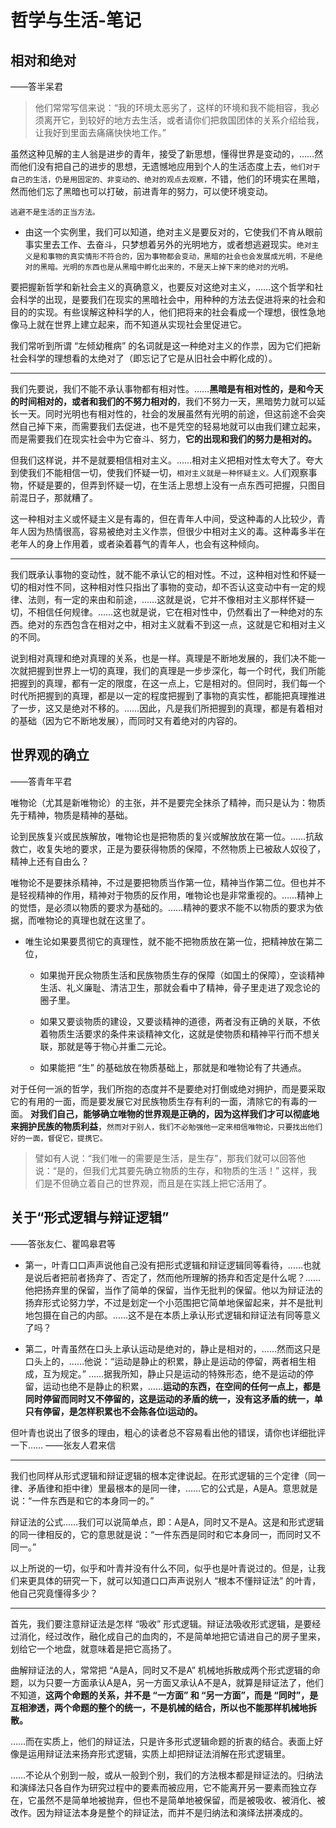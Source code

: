 # 哲学与生活-笔记

## 相对和绝对

——答半呆君

>他们常常写信来说：“我的环境太恶劣了，这样的环境和我不能相容，我必须离开它，到较好的地方去生活，或者请你们把救国团体的关系介绍给我，让我好到里面去痛痛快快地工作。”

虽然这种见解的主人翁是进步的青年，接受了新思想，懂得世界是变动的，……然而他们没有把自己的进步的思想，无遗憾地应用到个人的生活态度上去，`他们对于自己的生活，仍是用固定的、非变动的、绝对的观点去观察，`不错，他们的环境实在黑暗，然而他们忘了黑暗也可以打破，前进青年的努力，可以使环境变动。

`逃避不是生活的正当方法。`

- 由这一个实例里，我们可以知道，绝对主义是要反对的，它使我们不肯从眼前事实里去工作、去奋斗，只梦想着另外的光明地方，或者想逃避现实。`绝对主义是和事物的真实情形不符合的，因为事物都会变动，黑暗的社会也会发展成光明，不是绝对的黑暗。光明的东西也是从黑暗中孵化出来的，不是天上掉下来的绝对的光明。`

要把握新哲学和新社会主义的真确意义，也要反对这绝对主义，……这个哲学和社会科学的出现，是要我们在现实的黑暗社会中，用种种的方法去促进将来的社会和目的的实现。有些误解这种科学的人，他们把将来的社会看成一个理想，很性急地像马上就在世界上建立起来，而不知道从实现社会里促进它。

我们常听到所谓 “左倾幼稚病” 的名词就是这一种绝对主义的作祟，因为它们把新社会科学的理想看的太绝对了（即忘记了它是从旧社会中孵化成的）。

* * *

我们先要说，我们不能不承认事物都有相对性。……**黑暗是有相对性的，是和今天的时间相对的，或者和我们的不努力相对的**，我们不努力一天，黑暗势力就可以延长一天。同时光明也有相对性的，社会的发展虽然有光明的前途，但这前途不会突然自己掉下来，而需要我们去促进，也不是凭空的轻易地就可以由我们建立起来，而是需要我们在现实社会中为它奋斗、努力，**它的出现和我们的努力是相对的。**

但我们这样说，并不是就要相信相对主义。……相对主义把相对性太夸大了。夸大到使我们不能相信一切，使我们怀疑一切，`相对主义就是一种怀疑主义。`人们观察事物，怀疑是要的，但弄到怀疑一切，在生活上思想上没有一点东西可把握，只图目前混日子，那就糟了。

这一种相对主义或怀疑主义是有毒的，但在青年人中间，受这种毒的人比较少，青年人因为热情很高，容易被绝对主义作祟，但很少中相对主义的毒。这种毒多半在老年人的身上作用着，或者染着暮气的青年人，也会有这种倾向。

* * *

我们既承认事物的变动性，就不能不承认它的相对性。不过，这种相对性和怀疑一切的相对性不同，这种相对性只指出了事物的变动，却不否认这变动中有一定的规律、法则，有一定的来由和前途，……这就是说，它并不像相对主义那样怀疑一切，不相信任何规律。……这也就是说，它在相对性中，仍然看出了一种绝对的东西。绝对的东西包含在相对之中，相对主义就看不到这一点，这就是它和相对主义的不同。

说到相对真理和绝对真理的关系，也是一样。真理是不断地发展的，我们决不能一次就把握到世界上一切的真理，我们的真理是一步步深化，每一个时代，我们所能把握到的真理，都有一定的限度，在这一点上，它是相对的。但同时，我们每一个时代所把握到的真理，都是以一定的程度把握到了事物的真实性，都能把真理推进了一步，这又是绝对不移的。……因此，凡是我们所把握到的真理，都是有着相对的基础（因为它不断地发展），而同时又有着绝对的内容的。

## 世界观的确立

——答青年平君

唯物论（尤其是新唯物论）的主张，并不是要完全抹杀了精神，而只是认为：物质先于精神，物质是精神的基础。

论到民族复兴或民族解放，唯物论也是把物质的复兴或解放放在第一位。……抗敌救亡，收复失地的要求，正是为要获得物质的保障，不然物质上已被敌人奴役了，精神上还有自由么？

唯物论不是要抹杀精神，不过是要把物质当作第一位，精神当作第二位。但也并不是轻视精神的作用，精神对于物质的反作用，唯物论也是非常重视的。……精神上的觉悟，是必须以物质的要求为基础的。……精神的要求不能不以物质的要求为依据，而唯物论的真理也就在这里了。

- 唯生论如果要贯彻它的真理性，就不能不把物质放在第一位，把精神放在第二位，
  - 如果抛开民众物质生活和民族物质生存的保障（如国土的保障），空谈精神生活、礼义廉耻、清洁卫生，那就会看中了精神，骨子里走进了观念论的圈子里。

  - 如果又要谈物质的建设，又要谈精神的道德，两者没有正确的关联，不依着物质生活要求的条件来谈精神文化，这就是使物质和精神平行而不想关联，那就是等于物心并重二元论。
  
  - 如果能把 “生” 的基础放在物质基础上，那就是和唯物论有了共通点。

对于任何一派的哲学，我们所抱的态度并不是要绝对打倒或绝对拥护，而是要采取它的有用的一面，而是要发展它对民族物质生存有利的一面，清除它的有毒的一面。
**对我们自己，能够确立唯物的世界观是正确的，因为这样我们才可以彻底地来拥护民族的物质利益**，`然而对于别人，我们不必勉强他一定来相信唯物论，只要找出他们好的一面，督促它，提携它。`

>譬如有人说：“我们唯一的需要是生活，是生存”，那我们就可以回答他说：“是的，但我们尤其要先确立物质的生存，和物质的生活！” 这样，我们是不但确立着自己的世界观，而且是在实践上把它活用了。

## 关于“形式逻辑与辩证逻辑”

——答张友仁、瞿鸣皋君等

- 第一，叶青口口声声说他自己没有把形式逻辑和辩证逻辑同等看待，……也就是说后者把前者扬弃了、否定了，然而他所理解的扬弃和否定是什么呢？……他把扬弃里的保留，当作了简单的保留，当作无批判的保留。他以为辩证法的扬弃形式论努力学，不过是划定一个小范围把它简单地保留起来，并不是批判地包摄在自己的内部。……这不是在本质上承认形式逻辑和辩证法有同等意义了吗？

- 第二，叶青虽然在口头上承认运动是绝对的，静止是相对的，……然而这只是口头上的，……他说：“运动是静止的积累，静止是运动的停留，两者相生相成，互为规定。” ……据我所知，静止只是运动的特殊形态，绝不是运动的停留，运动也绝不是静止的积累，……**运动的东西，在空间的任何一点上，都是同时停留而同时又不停留的，这是运动的矛盾的统一，没有这矛盾的统一，单只有停留，是怎样积累也不会陈各位i运动的。**

但叶青也说出了很多的理由，粗心的读者总不容易看出他的错误，请你也详细批评一下……
——张友人君来信

* * *

我们也同样从形式逻辑和辩证逻辑的根本定律说起。在形式逻辑的三个定律（同一律、矛盾律和拒中律）里最根本的是同一律，……它的公式是，A是A。意思就是说：“一件东西是和它的本身同一的。”

辩证法的公式……我们可以说简单点，即：A是A，同时又不是A。这是和形式逻辑的同一律相反的，它的意思就是说：“一件东西是同时和它本身同一，而同时又不同一。”

以上所说的一切，似乎和叶青并没有什么不同，似乎也是叶青说过的。但是，让我们来更具体的研究一下，就可以知道口口声声说别人 “根本不懂辩证法” 的叶青，他自己究竟懂得多少？

* * *

首先，我们要注意辩证法是怎样 “吸收” 形式逻辑。辩证法吸收形式逻辑，是要经过消化，经过改作，融化成自己的血肉的，不是简单地把它请进自己的房子里来，划给它一个地盘，就意味着是把它高扬了。

曲解辩证法的人，常常把 “A是A，同时又不是A” 机械地拆散成两个形式逻辑的命题，以为只要一方面承认A是A，另一方面又承认A不是A，就算是辩证法了，他们不知道，**这两个命题的关系，并不是 “一方面” 和 “另一方面”，而是 “同时”，是互相渗透，两个命题的整个的统一，不是机械的结合，所以也不能那样机械地拆散。**

……而在实质上，他们的辩证法，只是许多形式逻辑命题的折衷的结合。表面上好像是运用辩证法来扬弃形式逻辑，实质上却把辩证法消解在形式逻辑里。

……不论从个别到一般，或从一般到个别，我们的方法根本都是辩证法的。归纳法和演绎法只各自作为研究过程中的要素而被应用，它不能离开另一要素而独立存在，它虽然不是简单地被抛弃，但也不是简单地被保留，而是被吸收、被消化、被改作。因为辩证法本身是整个的辩证法，而并不是归纳法和演绎法拼凑成的。
